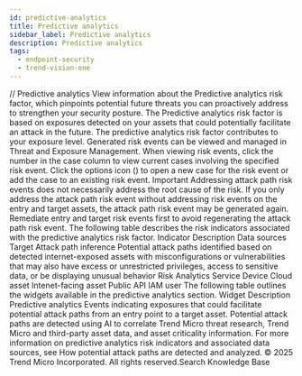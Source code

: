 ```yaml
---
id: predictive-analytics
title: Predictive analytics
sidebar_label: Predictive analytics
description: Predictive analytics
tags:
  - endpoint-security
  - trend-vision-one
---
```


/*<![CDATA[*/ $('#title').html($('meta[name=map-description]').attr('content')); /*]]>*/ Predictive analytics View information about the Predictive analytics risk factor, which pinpoints potential future threats you can proactively address to strengthen your security posture. The Predictive analytics risk factor is based on exposures detected on your assets that could potentially facilitate an attack in the future. The predictive analytics risk factor contributes to your exposure level. Generated risk events can be viewed and managed in Threat and Exposure Management. When viewing risk events, click the number in the case column to view current cases involving the specified risk event. Click the options icon () to open a new case for the risk event or add the case to an existing risk event. Important Addressing attack path risk events does not necessarily address the root cause of the risk. If you only address the attack path risk event without addressing risk events on the entry and target assets, the attack path risk event may be generated again. Remediate entry and target risk events first to avoid regenerating the attack path risk event. The following table describes the risk indicators associated with the predictive analytics risk factor. Indicator Description Data sources Target Attack path inference Potential attack paths identified based on detected internet-exposed assets with misconfigurations or vulnerabilities that may also have excess or unrestricted privileges, access to sensitive data, or be displaying unusual behavior Risk Analytics Service Device Cloud asset Intenet-facing asset Public API IAM user The following table outlines the widgets available in the predictive analytics section. Widget Description Predictive analytics Events indicating exposures that could facilitate potential attack paths from an entry point to a target asset. Potential attack paths are detected using AI to correlate Trend Micro threat research, Trend Micro and third-party asset data, and asset criticality information. For more information on predictive analytics risk indicators and associated data sources, see How potential attack paths are detected and analyzed. © 2025 Trend Micro Incorporated. All rights reserved.Search Knowledge Base